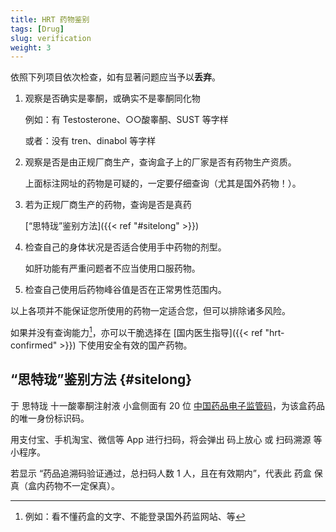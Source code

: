 ```yaml
---
title: HRT 药物鉴别
tags: [Drug]
slug: verification
weight: 3
---
```


依照下列项目依次检查，如有显著问题应当予以**丢弃**。

1. 观察是否确实是睾酮，或确实不是睾酮同化物

   例如：有 Testosterone、&#x25CB;&#x25CB;酸睾酮、SUST 等字样

   或者：没有 tren、dinabol 等字样

1. 观察是否是由正规厂商生产，查询盒子上的厂家是否有药物生产资质。

   上面标注网址的药物是可疑的，一定要仔细查询（尤其是国外药物！）。

1. 若为正规厂商生产的药物，查询是否是真药

   [“思特珑”鉴别方法]({{< ref "#sitelong" >}})

1. 检查自己的身体状况是否适合使用手中药物的剂型。

   如肝功能有严重问题者不应当使用口服药物。

1. 检查自己使用后药物峰谷值是否在正常男性范围内。

以上各项并不能保证您所使用的药物一定适合您，但可以排除诸多风险。

如果并没有查询能力[^2]，亦可以干脆选择在 [国内医生指导]({{< ref "hrt-confirmed" >}}) 下使用安全有效的国产药物。

[^2]: 例如：看不懂药盒的文字、不能登录国外药监网站、等

## “思特珑”鉴别方法 {#sitelong}

于 思特珑 十一酸睾酮注射液 小盒侧面有 20 位 [中国药品电子监管码](https://www.mashangfangxin.com)，为该盒药品的唯一身份标识码。

用支付宝、手机淘宝、微信等 App 进行扫码，将会弹出 码上放心 或 扫码溯源 等 小程序。

若显示 “药品追溯码验证通过，总扫码人数 1 人，且在有效期内”，代表此 药盒 保真（盒内药物不一定保真）。
